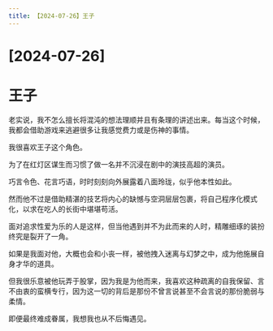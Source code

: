 ```yaml
---
title: 【2024-07-26】王子
---
```


# [2024-07-26]
# 王子

老实说，我不怎么擅长将混沌的想法理顺并且有条理的讲述出来。每当这个时候，我都会借助游戏来逃避很多让我感觉费力或是伤神的事情。

我很喜欢王子这个角色。

为了在红灯区谋生而习惯了做一名并不沉浸在剧中的演技高超的演员。

巧言令色、花言巧语，时时刻刻向外展露着八面玲珑，似乎他本性如此。

然而他不过是借助精湛的技艺将内心的缺憾与空洞层层包裹，将自己程序化模式化，以求在吃人的长街中堪堪苟活。

面对追求性爱为乐的人是这样，但当他遇到并不为此而来的人时，精雕细琢的装扮终究是裂开了一角。

如果是我面对他，大概也会和小丧一样，被他拽入迷离与幻梦之中，成为他施展自身才华的道具。

但我很乐意被他玩弄于股掌，因为我是为他而来，我喜欢这种疏离的自我保留、言不由衷的蛮横专行，因为这一切的背后是那份不曾言说甚至不会言说的那份脆弱与柔情。

即便最终难成眷属，我想我也从不后悔遇见。
